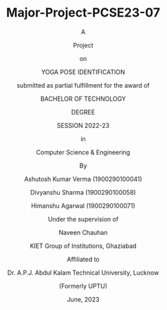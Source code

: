 
<h1 align="center"> Major-Project-PCSE23-07 </h1>



<div align="center">
  A 
  
  Project

  on

  YOGA POSE IDENTIFICATION

  submitted as partial fulfillment for the award of

  BACHELOR OF TECHNOLOGY

  DEGREE

  SESSION 2022-23

  in

  Computer Science & Engineering

  By

  Ashutosh Kumar Verma (1900290100041)

  Divyanshu Sharma (1900290100058)

  Himanshu Agarwal (1900290100071)

  Under the supervision of

  Naveen Chauhan

  KIET Group of Institutions, Ghaziabad

  Affiliated to

  Dr. A.P.J. Abdul Kalam Technical University, Lucknow

  (Formerly UPTU)

  June, 2023
  
<!-- <\div> -->

